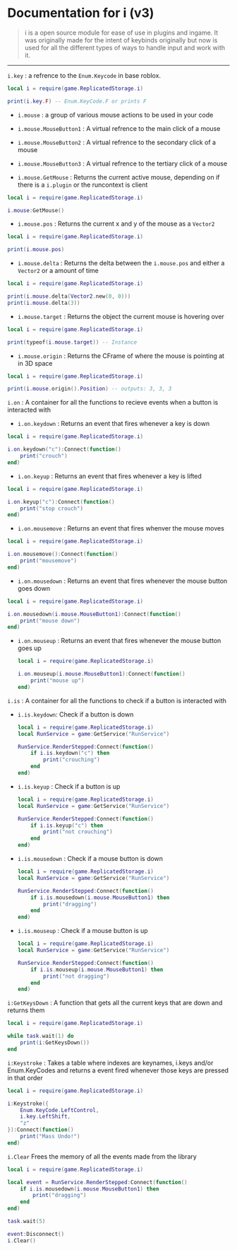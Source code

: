 # Documentation for i (v3)

> i is a open source module for ease of use in plugins and ingame.
 It was originally made for the intent of keybinds originally but now is used for all the different types of ways to handle input and work with it.

---

`i.key` : a refrence to the `Enum.Keycode` in base roblox.

```lua
local i = require(game.ReplicatedStorage.i)

print(i.key.F) -- Enum.KeyCode.F or prints F
```

- `i.mouse` : a group of various mouse actions to be used in your code

- `i.mouse.MouseButton1` : A virtual refrence to the main click of a mouse

- `i.mouse.MouseButton2` : A virtual refrence to the secondary click of a mouse

- `i.mouse.MouseButton3` : A virtual refrence to the tertiary click of a mouse

- `i.mouse.GetMouse` : Returns the current active mouse, depending on if there is a `i.plugin` or the runcontext is client

```lua
local i = require(game.ReplicatedStorage.i)

i.mouse:GetMouse()
```

- `i.mouse.pos` : Returns the current x and y of the mouse as a `Vector2`

```lua
local i = require(game.ReplicatedStorage.i)

print(i.mouse.pos)
```

- `i.mouse.delta` : Returns the delta between the `i.mouse.pos` and either a `Vector2` or a amount of time

```lua
local i = require(game.ReplicatedStorage.i)

print(i.mouse.delta(Vector2.new(0, 0)))
print(i.mouse.delta(3))
```

- `i.mouse.target` : Returns the object the current mouse is hovering over

```lua
local i = require(game.ReplicatedStorage.i)

print(typeof(i.mouse.target)) -- Instance
```

- `i.mouse.origin` : Returns the CFrame of where the mouse is pointing at in 3D space

```lua
local i = require(game.ReplicatedStorage.i)

print(i.mouse.origin().Position) -- outputs: 3, 3, 3
```

`i.on` : A container for all the functions to recieve events when a button is interacted with

- `i.on.keydown` : Returns an event that fires whenever a key is down

```lua
local i = require(game.ReplicatedStorage.i)

i.on.keydown("c"):Connect(function()
    print("crouch")
end)
```

- `i.on.keyup` : Returns an event that fires whenever a key is lifted

```lua
local i = require(game.ReplicatedStorage.i)

i.on.keyup("c"):Connect(function()
    print("stop crouch")
end)
```

- `i.on.mousemove` : Returns an event that fires whenver the mouse moves

```lua
local i = require(game.ReplicatedStorage.i)

i.on.mousemove():Connect(function()
    print("mousemove")
end)
```

- `i.on.mousedown` : Returns an event that fires whenever the mouse button goes down

```lua
local i = require(game.ReplicatedStorage.i)

i.on.mousedown(i.mouse.MouseButton1):Connect(function()
    print("mouse down")
end)
```

- `i.on.mouseup` : Returns an event that fires whenever the mouse button goes up

    ```lua
    local i = require(game.ReplicatedStorage.i)

    i.on.mouseup(i.mouse.MouseButton1):Connect(function()
        print("mouse up")
    end)
    ```

`i.is` : A container for all the functions to check if a button is interacted with

- `i.is.keydown`: Check if a button is down

    ```lua
    local i = require(game.ReplicatedStorage.i)
    local RunService = game:GetService("RunService")
    
    RunService.RenderStepped:Connect(function()
        if i.is.keydown("c") then
            print("crouching")
        end
    end)
    ```

- `i.is.keyup` : Check if a button is up

    ```lua
    local i = require(game.ReplicatedStorage.i)
    local RunService = game:GetService("RunService")
    
    RunService.RenderStepped:Connect(function()
        if i.is.keyup("c") then
            print("not crouching")
        end
    end)
    ```

- `i.is.mousedown` : Check if a mouse button is down

    ```lua
    local i = require(game.ReplicatedStorage.i)
    local RunService = game:GetService("RunService")
    
    RunService.RenderStepped:Connect(function()
        if i.is.mousedown(i.mouse.MouseButton1) then
            print("dragging")
        end
    end)
    ```

- `i.is.mouseup` : Check if a mouse button is up

    ```lua
    local i = require(game.ReplicatedStorage.i)
    local RunService = game:GetService("RunService")
    
    RunService.RenderStepped:Connect(function()
        if i.is.mouseup(i.mouse.MouseButton1) then
            print("not dragging")
        end
    end)
    ```

`i:GetKeysDown` : A function that gets all the current keys that are down and returns them

```lua
local i = require(game.ReplicatedStorage.i)

while task.wait(1) do
    print(i:GetKeysDown())
end
```

`i:Keystroke` : Takes a table where indexes are keynames, i.keys and/or Enum.KeyCodes and returns a event fired whenever those keys are pressed in that order

```lua
local i = require(game.ReplicatedStorage.i)

i:Keystroke({
    Enum.KeyCode.LeftControl,
    i.key.LeftShift,
    "z"
}):Connect(function()
    print("Mass Undo!")
end)
```

`i.Clear` Frees the memory of all the events made from the library

```lua
local i = require(game.ReplicatedStorage.i)

local event = RunService.RenderStepped:Connect(function()
    if i.is.mousedown(i.mouse.MouseButton1) then
        print("dragging")
    end
end)

task.wait(5)

event:Disconnect()
i.Clear()
```
